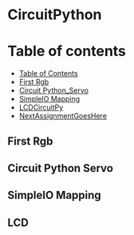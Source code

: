 # CircuitPython
Table of contents
=================
* [Table of Contents](#TableOfContents)
* [First Rgb](#First_Rgb)
* [Circuit Python_Servo](#CircuitPythonServo)
* [SimpleIO Mapping](#SimpleIO_Mapping)
* [LCDCircuitPy](#LCD)
* [NextAssignmentGoesHere](#NextAssignment)

## First Rgb



## Circuit Python Servo


## SimpleIO Mapping


## LCD
